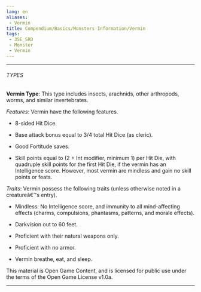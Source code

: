 ```yaml
---
lang: en
aliases:
 - Vermin
title: Compendium/Basics/Monsters Information/Vermin
tags: 
 - 35E_SRD
 - Monster
 - Vermin
---
```






---



###### TYPES



**Vermin Type**: This type includes insects, arachnids, other arthropods, worms, and similar invertebrates.



_Features_: Vermin have the following features.



- 8-sided Hit Dice.

    

- Base attack bonus equal to 3/4 total Hit Dice (as cleric).

    

- Good Fortitude saves.

    

- Skill points equal to (2 + Int modifier, minimum 1) per Hit Die, with quadruple skill points for the first Hit Die, if the vermin has an Intelligence score. However, most vermin are mindless and gain no skill points or feats.

    



_Traits_: Vermin possess the following traits (unless otherwise noted in a creatureâ€™s entry).



- Mindless: No Intelligence score, and immunity to all mind-affecting effects (charms, compulsions, phantasms, patterns, and morale effects).

    

- Darkvision out to 60 feet.

    

- Proficient with their natural weapons only.

    

- Proficient with no armor.

    

- Vermin breathe, eat, and sleep.

    

This material is Open Game Content, and is licensed for public use under the terms of the Open Game License v1.0a.

---

  